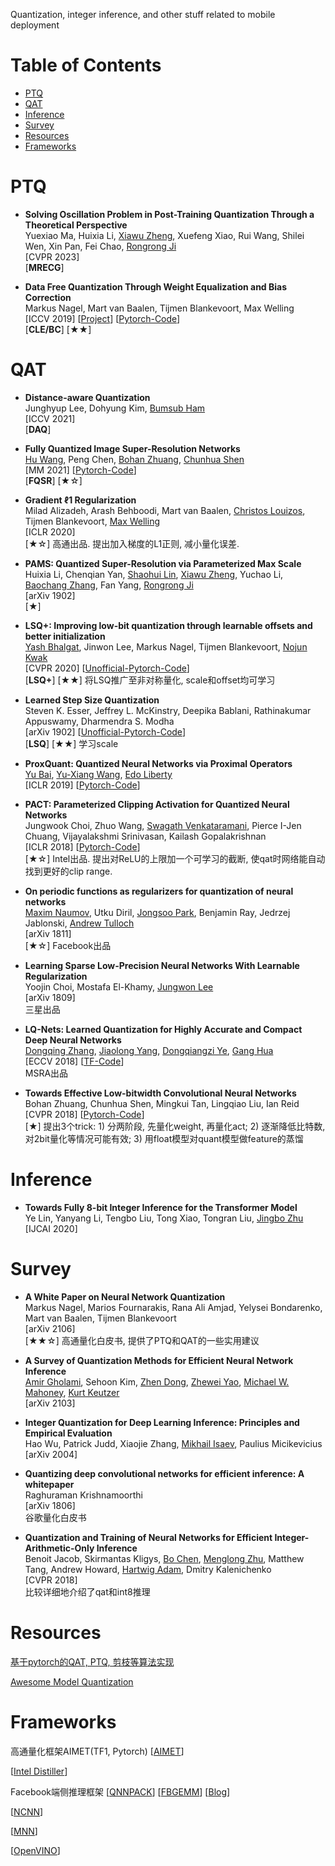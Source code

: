 Quantization, integer inference, and other stuff related to mobile deployment

# Table of Contents
- [PTQ](#ptq)
- [QAT](#qat)
- [Inference](#inference)
- [Survey](#survey)
- [Resources](#resources)
- [Frameworks](#frameworks)

# PTQ
- **Solving Oscillation Problem in Post-Training Quantization Through a Theoretical Perspective** <Br>
Yuexiao Ma, Huixia Li, [Xiawu Zheng](https://sites.google.com/view/zhengxiawu), Xuefeng Xiao, Rui Wang, Shilei Wen, Xin Pan, Fei Chao, [Rongrong Ji](https://mac.xmu.edu.cn/rrji_en/) <Br>
[CVPR 2023]  <Br>
[**MRECG**]

- **Data Free Quantization Through Weight Equalization and Bias Correction** <Br>
Markus Nagel, Mart van Baalen, Tijmen Blankevoort, Max Welling <Br>
[ICCV 2019] [[Project](https://cvlab.yonsei.ac.kr/projects/DAQ/)] [[Pytorch-Code](https://github.com/cvlab-yonsei/DAQ)] <Br>
[**CLE/BC**] [★★]
  

# QAT
- **Distance-aware Quantization** <Br>
Junghyup Lee, Dohyung Kim, [Bumsub Ham](https://cvlab.yonsei.ac.kr/) <Br>
[ICCV 2021] <Br>
[**DAQ**]

- **Fully Quantized Image Super-Resolution Networks** <Br>
[Hu Wang](https://huwang01.github.io/), Peng Chen, [Bohan Zhuang](https://bohanzhuang.github.io/), [Chunhua Shen](https://cshen.github.io/) <Br>
[MM 2021] [[Pytorch-Code](https://github.com/billhhh/FQSR)] <Br>
[**FQSR**] [★☆]
 
- **Gradient ℓ1 Regularization** <Br>
Milad Alizadeh, Arash Behboodi, Mart van Baalen, [Christos Louizos](https://christoslouizos.wordpress.com/), Tijmen Blankevoort, [Max Welling](https://staff.fnwi.uva.nl/m.welling/) <Br>
[ICLR 2020] <Br>
[★☆] 高通出品. 提出加入梯度的L1正则, 减小量化误差.

- **PAMS: Quantized Super-Resolution via Parameterized Max Scale** <Br>
Huixia Li, Chenqian Yan, [Shaohui Lin](https://sites.google.com/site/shaohuilin007/home), [Xiawu Zheng](https://sites.google.com/view/zhengxiawu), Yuchao Li, [Baochang Zhang](http://shi.buaa.edu.cn/mpl/en/index.htm), Fan Yang, [Rongrong Ji](https://mac.xmu.edu.cn/rrji_en/) <Br>
[arXiv 1902] <Br>
[★]

- **LSQ+: Improving low-bit quantization through learnable offsets and better initialization** <Br>
[Yash Bhalgat](https://yashbhalgat.github.io/), Jinwon Lee, Markus Nagel, Tijmen Blankevoort, [Nojun Kwak](http://mipal.snu.ac.kr/index.php/Main_Page) <Br>
[CVPR 2020] [[Unofficial-Pytorch-Code](https://github.com/DeadAt0m/LSQFakeQuantize-PyTorch)] <Br>
[**LSQ+**] [★★] 将LSQ推广至非对称量化, scale和offset均可学习

- **Learned Step Size Quantization** <Br>
Steven K. Esser, Jeffrey L. McKinstry, Deepika Bablani, Rathinakumar Appuswamy, Dharmendra S. Modha <Br>
[arXiv 1902] [[Unofficial-Pytorch-Code](https://github.com/DeadAt0m/LSQFakeQuantize-PyTorch)] <Br>
[**LSQ**] [★★] 学习scale

- **ProxQuant: Quantized Neural Networks via Proximal Operators** <Br>
[Yu Bai](https://yubai.org/), [Yu-Xiang Wang](https://sites.cs.ucsb.edu/~yuxiangw/), [Edo Liberty](https://edoliberty.github.io//)  <Br>
[ICLR 2019] [[Pytorch-Code](https://github.com/allenbai01/ProxQuant)] <Br>

- **PACT: Parameterized Clipping Activation for Quantized Neural Networks** <Br>
Jungwook Choi, Zhuo Wang, [Swagath Venkataramani](https://engineering.purdue.edu/people/swagath.venkataramani.1/index_html), Pierce I-Jen Chuang, Vijayalakshmi Srinivasan, Kailash Gopalakrishnan <Br>
[ICLR 2018] [[Pytorch-Code](https://github.com/IntelLabs/distiller/blob/master/distiller/quantization/clipped_linear.py)] <Br>
[★☆] Intel出品. 提出对ReLU的上限加一个可学习的截断, 使qat时网络能自动找到更好的clip range.

- **On periodic functions as regularizers for quantization of neural networks** <Br>
[Maxim Naumov](https://research.facebook.com/people/naumov-maxim/), Utku Diril, [Jongsoo Park](https://sites.google.com/site/jongsoopark/), Benjamin Ray, Jedrzej Jablonski, [Andrew Tulloch](https://tullo.ch/) <Br>
[arXiv 1811] <Br>
[★☆] Facebook出品

- **Learning Sparse Low-Precision Neural Networks With Learnable Regularization** <Br>
Yoojin Choi, Mostafa El-Khamy, [Jungwon Lee](https://sites.google.com/site/jungwonlee) <Br>
[arXiv 1809] <Br>
三星出品

- **LQ-Nets: Learned Quantization for Highly Accurate and Compact Deep Neural Networks** <Br>
[Dongqing Zhang](https://github.com/zdqzeros), [Jiaolong Yang](http://jlyang.org/), [Dongqiangzi Ye](https://github.com/EowinYe), [Gang Hua](https://www.microsoft.com/en-us/research/people/ganghua/)  <Br>
[ECCV 2018] [[TF-Code](https://github.com/microsoft/LQ-Nets)] <Br>
MSRA出品

- **Towards Effective Low-bitwidth Convolutional Neural Networks** <Br>
Bohan Zhuang, Chunhua Shen, Mingkui Tan, Lingqiao Liu, Ian Reid  <Br>
[CVPR 2018] [[Pytorch-Code](https://github.com/nowgood/QuantizeCNNModel)] <Br>
[★] 提出3个trick: 1) 分两阶段, 先量化weight, 再量化act; 2) 逐渐降低比特数, 对2bit量化等情况可能有效; 3) 用float模型对quant模型做feature的蒸馏


  



# Inference
- **Towards Fully 8-bit Integer Inference for the Transformer Model** <Br>
Ye Lin, Yanyang Li, Tengbo Liu, Tong Xiao, Tongran Liu, [Jingbo Zhu](https://www.nlplab.com/members/zhujingbo.html) <Br>
[IJCAI 2020] <Br>



# Survey
- **A White Paper on Neural Network Quantization** <Br>
Markus Nagel, Marios Fournarakis, Rana Ali Amjad, Yelysei Bondarenko, Mart van Baalen, Tijmen Blankevoort <Br>
[arXiv 2106] <Br>
[★★☆] 高通量化白皮书, 提供了PTQ和QAT的一些实用建议

- **A Survey of Quantization Methods for Efficient Neural Network Inference** <Br>
[Amir Gholami](http://amirgholami.org/), Sehoon Kim, [Zhen Dong](https://dong-zhen.com/), [Zhewei Yao](https://yaozhewei.github.io/), [Michael W. Mahoney](https://www.stat.berkeley.edu/~mmahoney/), [Kurt Keutzer](https://people.eecs.berkeley.edu/~keutzer/) <Br>
[arXiv 2103] <Br>

- **Integer Quantization for Deep Learning Inference: Principles and Empirical Evaluation** <Br>
Hao Wu, Patrick Judd, Xiaojie Zhang, [Mikhail Isaev](https://research.monash.edu/en/persons/mikhail-isaev), Paulius Micikevicius <Br>
[arXiv 2004] <Br>

- **Quantizing deep convolutional networks for efficient inference: A whitepaper** <Br>
Raghuraman Krishnamoorthi <Br>
[arXiv 1806] <Br>
谷歌量化白皮书

- **Quantization and Training of Neural Networks for Efficient Integer-Arithmetic-Only Inference** <Br>
Benoit Jacob, Skirmantas Kligys, [Bo Chen](http://www.vision.caltech.edu/bchen3/_site2/index.html), [Menglong Zhu](http://dreamdragon.github.io/), Matthew Tang, Andrew Howard, [Hartwig Adam](https://research.google/people/author37870/), Dmitry Kalenichenko <Br>
[CVPR 2018] <Br>
比较详细地介绍了qat和int8推理

  
  
  
# Resources
[基于pytorch的QAT, PTQ, 剪枝等算法实现](https://github.com/666DZY666/micronet)
  
[Awesome Model Quantization](https://github.com/htqin/awesome-model-quantization#Survey_of_Quantization)

  
  
# Frameworks
高通量化框架AIMET(TF1, Pytorch) [[AIMET](https://github.com/quic/aimet)]

[[Intel Distiller](https://github.com/IntelLabs/distiller)]
  
Facebook端侧推理框架 [[QNNPACK](https://github.com/pytorch/QNNPACK)]  [[FBGEMM](https://github.com/pytorch/FBGEMM)] [[Blog](https://engineering.fb.com/2018/11/07/ml-applications/fbgemm/)]

[[NCNN](https://github.com/Tencent/ncnn)]
  
[[MNN](https://github.com/alibaba/MNN)]
  
[[OpenVINO](https://github.com/openvinotoolkit/openvino)]
